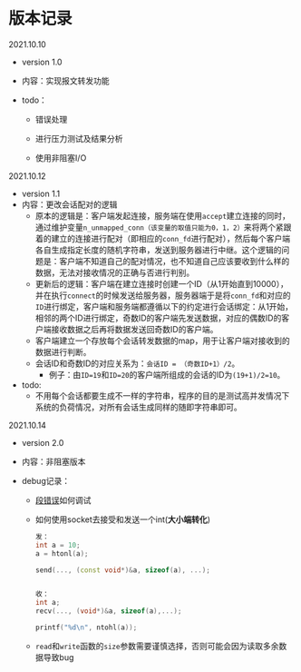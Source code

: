 # 版本记录

2021.10.10 

- version 1.0

- 内容：实现报文转发功能

- todo：

  - 错误处理

  - 进行压力测试及结果分析

  - 使用非阻塞I/O


2021.10.12

- version 1.1
- 内容：更改会话配对的逻辑
  - 原本的逻辑是：客户端发起连接，服务端在使用`accept`建立连接的同时，通过维护变量`n_unmapped_conn（该变量的取值只能为0，1，2）`来将两个紧跟着的建立的连接进行配对（即相应的`conn_fd`进行配对），然后每个客户端各自生成指定长度的随机字符串，发送到服务器进行中继。这个逻辑的问题是：客户端不知道自己的配对情况，也不知道自己应该要收到什么样的数据，无法对接收情况的正确与否进行判别。
  - 更新后的逻辑：客户端在建立连接时创建一个ID（从1开始直到10000），并在执行`connect`的时候发送给服务器，服务器端于是将`conn_fd`和对应的`ID`进行绑定，客户端和服务端都遵循以下的约定进行会话绑定：从1开始，相邻的两个ID进行绑定，奇数ID的客户端先发送数据，对应的偶数ID的客户端接收数据之后再将数据发送回奇数ID的客户端。
  - 客户端建立一个存放每个会话转发数据的map，用于让客户端对接收到的数据进行判断。
  - 会话ID和奇数ID的对应关系为：`会话ID = （奇数ID+1）/2`。
    - 例子：由`ID=19`和`ID=20`的客户端所组成的会话的ID为`(19+1)/2=10`。
- todo:
  - 不用每个会话都要生成不一样的字符串，程序的目的是测试高并发情况下系统的负荷情况，对所有会话生成同样的随即字符串即可。

2021.10.14

- version 2.0

- 内容：非阻塞版本

- debug记录：

  - [段错误](https://blog.csdn.net/weixin_40877924/article/details/108762118)如何调试

  - 如何使用socket去接受和发送一个int(**大小端转化**)

    ```c++
    发：
    int a = 10;
    a = htonl(a);
    
    send(..., (const void*)&a, sizeof(a), ...);
    
    
    收：
    int a;
    recv(..., (void*)&a, sizeof(a),...);
    
    printf("%d\n", ntohl(a));
    ```

  - `read`和`write`函数的`size`参数需要谨慎选择，否则可能会因为读取多余数据导致bug